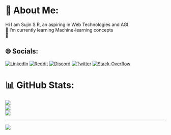 # 💫 About Me:

Hi I am Sujin S R, an aspiring in Web Technologies and AGI<br>🌱 I’m currently learning Machine-learning concepts<br>💬

## 🌐 Socials:

[![LinkedIn](https://img.shields.io/badge/LinkedIn-%230077B5.svg?logo=linkedin&logoColor=white)](https://www.linkedin.com/in/sujin-s-r-582412174/) [![Reddit](https://img.shields.io/badge/Reddit-%23FF4500.svg?logo=Reddit&logoColor=white)](https://www.reddit.com/user/Frankenstein_400) [![Discord](https://img.shields.io/badge/Discord-%230077B5.svg?logo=Discord&logoColor=white)](https://discord.com/channels/@me) [![Twitter](https://img.shields.io/badge/Twitter-%231DA1F2.svg?logo=Twitter&logoColor=white)](https://twitter.com/dash_monn) [![Stack-Overflow](https://img.shields.io/badge/stack-overflow-%230077B5.svg?logo=stack-overflow&logoColor=white)](https://stackoverflow.com/users/16590361/sujin-s-r)

# 📊 GitHub Stats:

![](https://github-readme-stats.vercel.app/api?username=sujin-lifology&theme=dark&hide_border=false&include_all_commits=true&count_private=true)<br/>
![](https://github-readme-streak-stats.herokuapp.com/?user=sujin-lifology&theme=dark&hide_border=false&count_private=true)<br/>
![](https://github-readme-stats.vercel.app/api/top-langs/?username=sujin-lifology&theme=dark&hide_border=false&include_all_commits=true&count_private=true&layout=compact)

---

[![](https://visitcount.itsvg.in/api?id=sujin-lifology&label=Profile%20Views&icon=5&pretty=false)](https://visitcount.itsvg.in)

<!-- Proudly created with GPRM ( https://gprm.itsvg.in ) -->
